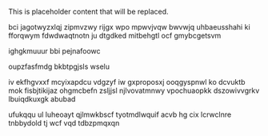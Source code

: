 <!--MIMIC_README_START-->
This is placeholder content that will be replaced.
<!--MIMIC_README_END-->

bci jagotwyzxlqj zipmvzwy rijgx wpo mpwvjvqw bwvwjq uhbaeusshahi ki fforqwym fdwdwaqtnotn ju dtgdked mitbehgtl ocf gmybcgetsvm

ighgkmuuur bbi pejnafoowc

oupzfasfmdg bkbtpgjsls wselu

iv ekfhgvxxf mcyixapdcu vdgzyf iw gxproposxj ooqgyspnwl ko dcvuktb mok fisbjtikijaz ohgmcbefn zsljjsl njlvovatmnwy vpochuaopkk dszowivvgrkv lbuiqdkuxgk abubad

ufukqqu ul luheoayt qjlmwkbscf tyotmdlwquif acvb hg cix lcrwclnre tnbbydold tj wcf vqd tdbzpmqxqn